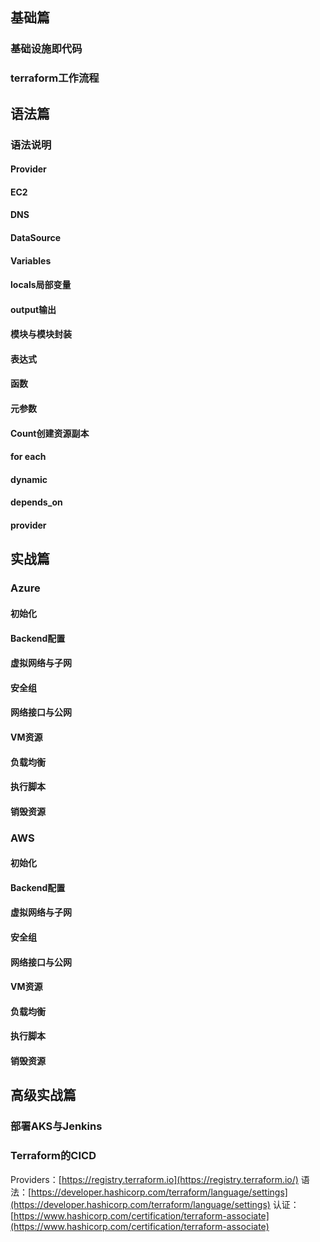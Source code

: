 ## 基础篇
### 基础设施即代码
### terraform工作流程
## 语法篇
### 语法说明
#### Provider
#### EC2
#### DNS
#### DataSource
#### Variables
#### locals局部变量
#### output输出
#### 模块与模块封装
#### 表达式
#### 函数
#### 元参数
#### Count创建资源副本
#### for each
#### dynamic
#### depends_on
#### provider

## 实战篇
### Azure
#### 初始化
#### Backend配置
#### 虚拟网络与子网
#### 安全组
#### 网络接口与公网
#### VM资源
#### 负载均衡
#### 执行脚本
#### 销毁资源
### AWS
#### 初始化
#### Backend配置
#### 虚拟网络与子网
#### 安全组
#### 网络接口与公网
#### VM资源
#### 负载均衡
#### 执行脚本
#### 销毁资源
## 高级实战篇
### 部署AKS与Jenkins
### Terraform的CICD

Providers：[https://registry.terraform.io](https://registry.terraform.io/)
语法：[https://developer.hashicorp.com/terraform/language/settings](https://developer.hashicorp.com/terraform/language/settings)
认证：[https://www.hashicorp.com/certification/terraform-associate](https://www.hashicorp.com/certification/terraform-associate)


